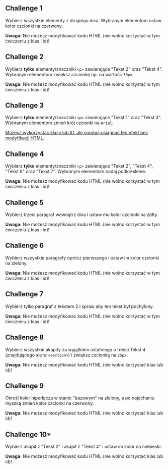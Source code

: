 ## **Challenge 1**

Wybierz wszystkie elementy z drugiego diva. Wybranym elementom ustaw kolor czcionki na czerwony.

**Uwaga:** Nie możesz modyfikować kodu HTML (nie wolno korzystać w tym ćwiczeniu z klas i id)!

## Challenge 2

Wybierz **tylko** elementy/znaczniki `<p>` zawierające "Tekst 2" oraz "Tekst 4". Wybranym elementom zwiększ czcionkę np. na wartość `30px`.

**Uwaga:** Nie możesz modyfikować kodu HTML (nie wolno korzystać w tym ćwiczeniu z klas i id)!

## Challenge 3

Wybierz **tylko** elementy/znaczniki `<p>` zawierające "Tekst 1" oraz "Tekst 3". Wybranym elementom zmień krój czcionki na `Arial`.

<u>Możesz wykorzystać klasy lub ID, ale spróbuj osiągnąć ten efekt bez modyfikacji HTML.</u>

## Challenge 4

Wybierz **tylko** elementy/znaczniki `<p>` zawierające "Tekst 2", "Tekst 4", "Tekst 6" oraz "Tekst 7". Wybranym elementom nadaj podkreślenie.

**Uwaga:** Nie możesz modyfikować kodu HTML (nie wolno korzystać w tym ćwiczeniu z klas i id)!

## Challenge 5

Wybierz trzeci paragraf wewnątrz diva i ustaw mu kolor czcionki na żółty.

**Uwaga:** Nie możesz modyfikować kodu HTML (nie wolno korzystać w tym ćwiczeniu z klas i id)!

## Challenge 6

Wybierz wszystkie paragrafy oprócz pierwszego i ustaw im kolor czcionki na zielony.

**Uwaga:** Nie możesz modyfikować kodu HTML (nie wolno korzystać w tym ćwiczeniu z klas i id)!

## Challenge 7

Wybierz tylko paragraf z tekstem 2 i spraw aby ten tekst był pochylony.

**Uwaga:** Nie możesz modyfikować kodu HTML (nie wolno korzystać w tym ćwiczeniu z klas i id)!

## Challenge 8

Wybierz wszystkie akapity za wyjątkiem ostatniego o treści Tekst 4 (znajdującego się w `<section>`) i zwiększ czcionkę na `25px`.

**Uwaga:** Nie możesz modyfikować kodu HTML (nie wolno korzystać klas lub id)!

## Challenge 9

Określ kolor hiperłącza w stanie "bazowym" na zielony, a po najechaniu myszką zmień kolor czcionki na czerwony.

**Uwaga:** Nie możesz modyfikować kodu HTML (nie wolno korzystać klas lub id)!

## Challenge 10\*

Wybierz akapit z "Tekst 2" i akapit z "Tekst 4" i ustaw im kolor na niebieski.

**Uwaga:** Nie możesz modyfikować kodu HTML (nie wolno korzystać klas lub id)!
